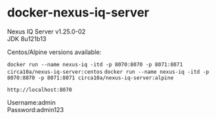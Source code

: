 # docker-nexus-iq-server
Nexus IQ Server v1.25.0-02  
JDK 8u121b13

Centos/Alpine versions available:

`docker run --name nexus-iq -itd -p 8070:8070 -p 8071:8071 circa10a/nexus-iq-server:centos`
`docker run --name nexus-iq -itd -p 8070:8070 -p 8071:8071 circa10a/nexus-iq-server:alpine`  

`http://localhost:8070`

Username:admin  
Password:admin123
